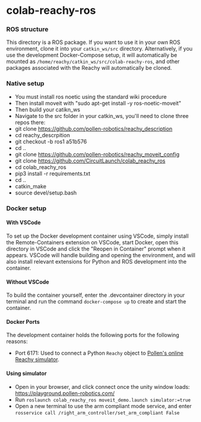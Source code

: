 # colab-reachy-ros

### ROS structure
This directory is a ROS package. If you want to use it in your own ROS environment, clone it into your `catkin_ws/src` directory. Alternatively, if you use the development Docker-Compose setup, it will automatically be mounted as `/home/reachy/catkin_ws/src/colab-reachy-ros`, and other packages associated with the Reachy will automatically be cloned.

### Native setup

- You must install ros noetic using the standard wiki procedure
- Then install moveit with "sudo apt-get install -y ros-noetic-moveit"
- Then build your catikn_ws
- Navigate to the src folder in your catkin_ws, you'll need to clone three repos there:
- git clone https://github.com/pollen-robotics/reachy_description
- cd reachy_descrpition
- git checkout -b ros1 a51b576
- cd ..
- git clone https://github.com/pollen-robotics/reachy_moveit_config
- git clone https://github.com/CircuitLaunch/colab_reachy_ros
- cd colab_reachy_ros
- pip3 install -r requirements.txt
- cd ..
- catkin_make
- source devel/setup.bash

### Docker setup
#### With VSCode
To set up the Docker development container using VSCode, simply install the Remote-Containers extension on VSCode, start Docker, open this directory in VSCode and click the "Reopen in Container" prompt when it appears. VSCode will handle building and opening the environment, and will also install relevant extensions for Python and ROS development into the container.

#### Without VSCode
To build the container yourself, enter the .devcontainer directory in your terminal and run the command `docker-compose up` to create and start the container.

#### Docker Ports
The development container holds the following ports for the following reasons:

* Port 6171: Used to connect a Python `Reachy` object to [Pollen's online Reachy simulator](http://playground.pollen-robotics.com).

#### Using simulator
- Open in your browser, and click connect once the unity window loads: https://playground.pollen-robotics.com/
- Run `roslaunch colab_reachy_ros moveit_demo.launch simulator:=true`
- Open a new terminal to use the arm compliant mode service, and enter `rosservice call /right_arm_controller/set_arm_compliant False`

